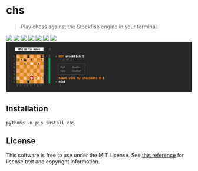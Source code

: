 # chs

> Play chess against the Stockfish engine in your terminal.

<img src="https://travis-ci.org/nickzuber/chs.svg?branch=master" />
<img src="https://img.shields.io/badge/project-active-brightgreen.svg" />
<img src="https://img.shields.io/badge/status-stable-brightgreen.svg" />
<img src="https://img.shields.io/pypi/dm/chs.svg?color=yellow" />
<img src="https://img.shields.io/pypi/format/chs.svg" />
<img src="https://img.shields.io/badge/released-yes-brightgreen.svg" />
<img src="https://img.shields.io/badge/license-MIT%20Licence-blue.svg" />

<img width="800" src="meta/demo_long.png" />

## Installation

```
python3 -m pip install chs
```

## License

This software is free to use under the MIT License. See [this reference](https://opensource.org/licenses/MIT) for license text and copyright information.
